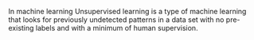 In machine learning Unsupervised learning is a type of machine learning that looks for previously undetected patterns in a data set with no pre-existing labels and with a minimum of human supervision.
